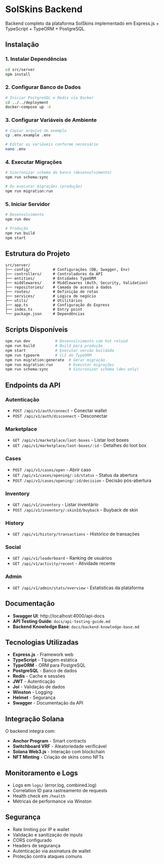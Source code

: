 # SolSkins Backend

Backend completo da plataforma SolSkins implementado em Express.js + TypeScript + TypeORM + PostgreSQL.

## Instalação

### 1. Instalar Dependências

```bash
cd src/server
npm install
```

### 2. Configurar Banco de Dados

```bash
# Iniciar PostgreSQL e Redis via Docker
cd ../../deployment
docker-compose up -d
```

### 3. Configurar Variáveis de Ambiente

```bash
# Copiar arquivo de exemplo
cp .env.example .env

# Editar as variáveis conforme necessário
nano .env
```

### 4. Executar Migrações

```bash
# Sincronizar schema do banco (desenvolvimento)
npm run schema:sync

# Ou executar migrações (produção)
npm run migration:run
```

### 5. Iniciar Servidor

```bash
# Desenvolvimento
npm run dev

# Produção
npm run build
npm start
```

## Estrutura do Projeto

```
src/server/
├── config/          # Configurações (DB, Swagger, Env)
├── controllers/     # Controladores da API
├── entities/        # Entidades TypeORM
├── middlewares/     # Middlewares (Auth, Security, Validation)
├── repositories/    # Camada de acesso a dados
├── routes/          # Definição de rotas
├── services/        # Lógica de negócio
├── utils/           # Utilitários
├── app.ts           # Configuração do Express
├── index.ts         # Entry point
└── package.json     # Dependências
```

## Scripts Disponíveis

```bash
npm run dev           # Desenvolvimento com hot reload
npm run build         # Build para produção
npm start             # Executar versão buildada
npm run typeorm       # CLI do TypeORM
npm run migration:generate  # Gerar migração
npm run migration:run       # Executar migrações
npm run schema:sync         # Sincronizar schema (dev only)
```

## Endpoints da API

### Autenticação
- `POST /api/v1/auth/connect` - Conectar wallet
- `POST /api/v1/auth/disconnect` - Desconectar

### Marketplace
- `GET /api/v1/marketplace/loot-boxes` - Listar loot boxes
- `GET /api/v1/marketplace/loot-boxes/:id` - Detalhes do loot box

### Cases
- `POST /api/v1/cases/open` - Abrir caso
- `GET /api/v1/cases/opening/:id/status` - Status da abertura
- `POST /api/v1/cases/opening/:id/decision` - Decisão pós-abertura

### Inventory
- `GET /api/v1/inventory` - Listar inventário
- `POST /api/v1/inventory/:skinId/buyback` - Buyback de skin

### History
- `GET /api/v1/history/transactions` - Histórico de transações

### Social
- `GET /api/v1/leaderboard` - Ranking de usuários
- `GET /api/v1/activity/recent` - Atividade recente

### Admin
- `GET /api/v1/admin/stats/overview` - Estatísticas da plataforma

## Documentação

- **Swagger UI**: http://localhost:4000/api-docs
- **API Testing Guide**: `docs/api-testing-guide.md`
- **Backend Knowledge Base**: `docs/backend-knowledge-base.md`

## Tecnologias Utilizadas

- **Express.js** - Framework web
- **TypeScript** - Tipagem estática
- **TypeORM** - ORM para PostgreSQL
- **PostgreSQL** - Banco de dados
- **Redis** - Cache e sessões
- **JWT** - Autenticação
- **Joi** - Validação de dados
- **Winston** - Logging
- **Helmet** - Segurança
- **Swagger** - Documentação da API

## Integração Solana

O backend integra com:
- **Anchor Program** - Smart contracts
- **Switchboard VRF** - Aleatoriedade verificável
- **Solana Web3.js** - Interação com blockchain
- **NFT Minting** - Criação de skins como NFTs

## Monitoramento e Logs

- Logs em `logs/` (error.log, combined.log)
- Correlation ID para rastreamento de requests
- Health check em `/health`
- Métricas de performance via Winston

## Segurança

- Rate limiting por IP e wallet
- Validação e sanitização de inputs
- CORS configurado
- Headers de segurança
- Autenticação via assinatura de wallet
- Proteção contra ataques comuns 